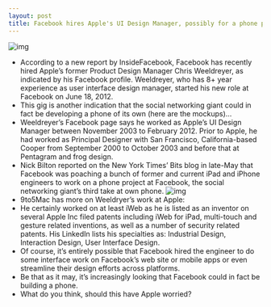 ```yaml
---
layout: post
title: Facebook hires Apple's UI Design Manager, possibly for a phone project?
---
```

![img](http://media.idownloadblog.com/wp-content/uploads/2012/06/chris-weeldreyer1.png)
* According to a new report by InsideFacebook, Facebook has recently hired Apple’s former Product Design Manager Chris Weeldreyer, as indicated by his Facebook profile. Weeldreyer, who has 8+ year experience as user interface design manager, started his new role at Facebook on June 18, 2012.
* This gig is another indication that the social networking giant could in fact be developing a phone of its own (here are the mockups)…
* Weeldreyer’s Facebook page says he worked as Apple’s UI Design Manager between November 2003 to February 2012. Prior to Apple, he had worked as Principal Designer with San Francisco, California-based Cooper from September 2000 to October 2003 and before that at Pentagram and frog design.
* Nick Bilton reported on the New York Times’ Bits blog in late-May that Facebook was poaching a bunch of former and current iPad and iPhone engineers to work on a phone project at Facebook, the social networking giant’s third take at own phone.
![img](http://media.idownloadblog.com/wp-content/uploads/2012/06/Facebook-phone-concept-image-001.jpg)
* 9to5Mac has more on Weeldryer’s work at Apple:
* He certainly worked on at least iWeb as he is listed as an inventor on several Apple Inc filed patents including iWeb for iPad, multi-touch and gesture related inventions, as well as a number of security related patents. His LinkedIn lists his specialties as: Industrial Design, Interaction Design, User Interface Design.
* Of course, it’s entirely possible that Facebook hired the engineer to do some interface work on Facebook’s web site or mobile apps or even streamline their design efforts across platforms.
* Be that as it may, it’s increasingly looking that Facebook could in fact be building a phone.
* What do you think, should this have Apple worried?

